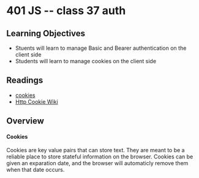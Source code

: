 # 401 JS -- class 37 auth

## Learning Objectives
* Stuents will learn to manage Basic and Bearer authentication on the client side
* Students will learn to manage cookies on the client side 


## Readings
* [cookies](https://www.quirksmode.org/js/cookies.html)
* [Http Cookie Wiki](https://en.wikipedia.org/wiki/HTTP_cookie)

## Overview
#### Cookies 
Cookies are key value pairs that can store text. They are meant to be a reliable place to store stateful information on the browser. Cookies can be given an exparation date, and the browser will automaticly remove them when that date occurs.
